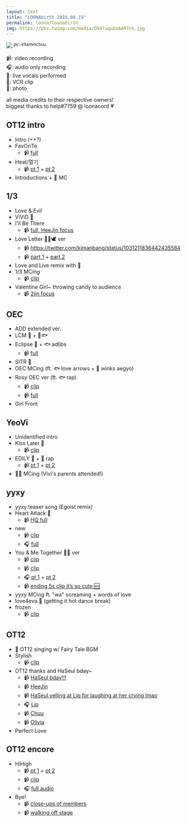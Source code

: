 ```yaml
---
layout: text
title: "LOONAbirth 2018.08.19"
permalink: loona/loonabirth
img: https://pbs.twimg.com/media/Dk9luquXoAAR7nn.jpg
---
```


![](https://pbs.twimg.com/media/Dk9luquXoAAR7nn.jpg)
<sup>pc: vitaminchuu</sup>

📹: video recording<br>
🎧: audio only recording<br>
🎤: live vocals performed<br>
📼: VCR clip<br>
📸: photo<br>

all media credits to their respective owners! <br>biggest thanks to help#7759 @ loonacord 💗

## OT12 intro

* Intro (++?)
* FavOriTe
  * 📹 [full](https://www.youtube.com/watch?v=tMbSuIKITyQ)
* Heat/열기
  * 📹 [pt 1](https://streamable.com/9056r) + [pt 2](https://streamable.com/n8nhl)
* Introductions + 🐸 MC


## 1/3

* Love & Evil
* ViViD 🎤
* I'll Be There
  * 📹 [full, HeeJin focus](https://www.youtube.com/watch?v=pHlNu2MpFSA&feature=youtu.be)
* Love Letter 🐰🐱🕊 ver
  * 📹 https://twitter.com/kimanbang/status/1031211836442435584
  * 📹 [part 1](https://streamable.com/50yby) + [part 2](https://streamable.com/c3uy4)
* Love and Live remix with 🐸
* 1/3 MCing
  * 📹 [clip](https://twitter.com/loonacunt/status/1031129982494552065)
* Valentine Girl~ throwing candy to audience
  * 📹 [2jin focus](https://streamable.com/749nx)

## OEC

* ADD extended ver.
* LCM 🎤 + 🦉🐟
* Eclipse 🎤 + 🐟 adlibs
  * 📹 [full](https://streamable.com/w2r58)
* SITR 🎤
* OEC MCing (ft. 🐟 love arrows + 🦇 winks aegyo)
* Rosy OEC ver (ft. 🐟 rap)
  * 📹 [clip](https://streamable.com/8dst7)
  * 📹 [full](https://streamable.com/thvsk)
* Girl Front

## YeoVi

* Unidentified intro
* Kiss Later 🎤
  * 📹 [clip](https://streamable.com/7q9qj)
* EDILY 🎤 + 🐸 rap
  * 📹 [pt 1](https://twitter.com/irlylovechuu/status/1031151533348413442) + [pt 2](https://twitter.com/irlylovechuu/status/1031150613810147329)
* 🦌🐸 MCing (Vivi's parents attended!)


## yyxy

* yyxy teaser song (Egoist remix)
* Heart Attack 🎤
  * 📹 [HQ full](https://streamable.com/4pkwu)
* new
  * 📹 [clip](https://streamable.com/sn9mo)
  * 🎧 [full](https://streamable.com/lowvu)
* You & Me Together 🦋🐺 ver
  * 📹 [clip](https://streamable.com/s4tp1)
  * 📹 [clip](https://streamable.com/u45e8)
  * 🎧 [pt 1](https://streamable.com/4pcwu) + [pt 2](https://streamable.com/chr56)
  * 📹 [ending 5s clip it’s so cute 🆘](https://streamable.com/q0cd5)
* yyxy MCing ft. "wa" screaming + words of love
* love4eva 🎤 (getting it hot dance break)
* frozen
  * 📹 [clip](https://streamable.com/v64y5)

## OT12

* 📼 OT12 singing w/ Fairy Tale BGM
* Stylish
  * 📹 [clip](https://streamable.com/6emdj)
* OT12 thanks and HaSeul bday~
  * 📹 [HaSeul bday!!!](https://twitter.com/papapang_/status/1031146869865340929)
  * 📹 [HeeJin](https://streamable.com/0a6fq)
  * 📹 [HaSeul yelling at Lip for laughing at her crying lmao](https://streamable.com/fyr3w)
  * 🎧  [Lip](https://twitter.com/archivelip/status/1031192120848089088)
  * 📹 [Chuu](https://streamable.com/nimkp)
  * 📹 [Olivia](https://streamable.com/0s21k)
* Perfect Love

## OT12 encore
* HiHigh
  * 📹 [pt 1](https://streamable.com/0xtvr) + [pt 2](https://streamable.com/xqrgq)
  * 📹 [clip](https://streamable.com/drhvo)
  * 🎧 [full audio](https://streamable.com/o2y1g)
* Bye!
  * 📹 [close-ups of members](https://streamable.com/w7b4d)
  * 📹 [walking off stage](https://streamable.com/sttru)

